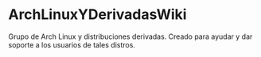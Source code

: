 # ArchLinuxYDerivadasWiki
Grupo de Arch Linux y distribuciones derivadas. Creado para ayudar y dar soporte a los usuarios de tales distros.
